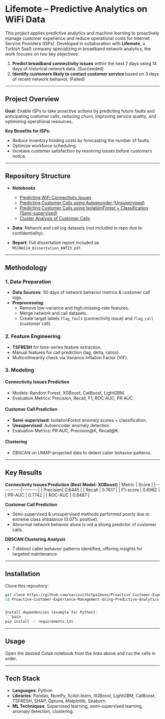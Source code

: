 # Lifemote – Predictive Analytics on WiFi Data

This project applies predictive analytics and machine learning to proactively manage customer experience and reduce operational costs for Internet Service Providers (ISPs). Developed in collaboration with **Lifemote**, a Turkish SaaS company specializing in broadband network analytics, the work focuses on two key objectives:
1. **Predict broadband connectivity issues** within the next 7 days using 14 days of historical network data. (Succeeded)
2. **Identify customers likely to contact customer service** based on 3 days of recent network behavior. (Failed)

---

## Project Overview

**Goal:** Enable ISPs to take proactive actions by predicting future faults and anticipating customer calls, reducing churn, improving service quality, and optimizing operational resources.

**Key Benefits for ISPs:**
- Reduce inventory holding costs by forecasting the number of faults.
- Optimize workforce scheduling.
- Increase customer satisfaction by resolving issues before customers notice.

---

## Repository Structure

- **Notebooks**
  - [Predicting WiFi Connectivity Issues](https://colab.research.google.com/drive/1U8C83hP4goEIJdYdnpwQ7ant9txX7mW_?usp=sharing)
  - [Predicting Customer Calls using Autoencoder (Unsupervised)](https://colab.research.google.com/drive/1hOh0yimT-2cBj3Bw2hUYsouoK5HjRtZl?usp=sharing)
  - [Predicting Customer Calls using IsolationForest + Classification (Semi-supervised)](https://colab.research.google.com/drive/1sBOgsxIEa6uQw9_Spo0IWgp-in4ZkIKS?usp=sharing)
  - [Cluster Analysis of Customer Calls](https://colab.research.google.com/drive/1yXpHQf76k3E5xdmFsaCdYjwV9AvldTo2?usp=sharing)

- **Data**: Network and call log datasets (not included in repo due to confidentiality).

- **Report**: Full dissertation report included as `MSIN0114_Dissertation_KWTZ3.pdf`.

---

## Methodology

### 1. Data Preparation
- **Data Sources**: 30 days of network behavior metrics & customer call logs.
- **Preprocessing**:
  - Remove low-variance and high-missing-rate features.
  - Merge network and call datasets.
  - Create target labels `flag_fault` (connectivity issue) and `flag_call` (customer call).

### 2. Feature Engineering
- **TSFRESH** for time-series feature extraction.
- Manual features for call prediction (lag, delta, ratios).
- Multicollinearity check via Variance Inflation Factor (VIF).

### 3. Modeling
#### **Connectivity Issues Prediction**
- Models: Random Forest, XGBoost, CatBoost, LightGBM.
- Evaluation Metrics: Precision, Recall, F1, ROC AUC, PR AUC.

#### **Customer Call Prediction**
- **Semi-supervised**: IsolationForest anomaly scores + classification.
- **Unsupervised**: Autoencoder anomaly detection.
- Evaluation Metrics: PR AUC, Precision@K, Recall@K.

#### **Clustering**
- DBSCAN on UMAP-projected data to detect caller behavior patterns.

---

## Key Results

**Connectivity Issues Prediction (Best Model: XGBoost)**
| Metric   | Score  |
|----------|--------|
| Precision| 0.6445 |
| Recall   | 0.7617 |
| F1-score | 0.6982 |
| PR-AUC   | 0.7742 |
| ROC-AUC  | 0.8487 |

**Customer Call Prediction**
- Semi-supervised & unsupervised methods performed poorly due to extreme class imbalance (0.07% positive).
- Abnormal network behavior alone is not a strong predictor of customer calls.

**DBSCAN Clustering Analysis**
- 7 distinct caller behavior patterns identified, offering insights for targeted maintenance.

---

## Installation

Clone this repository:
```bash
git clone https://github.com/varisvithitpaiboon/Proactive-Customer-Experience-Management-Using-Predictive-Analytics-on-WiFi-Behavior-Data.git
cd Proactive-Customer-Experience-Management-Using-Predictive-Analytics-on-WiFi-Behavior-Data


Install dependencies (example for Python):
```bash
pip install -r requirements.txt
```

---

## Usage

Open the desired Colab notebook from the links above and run the cells in order.

---

## Tech Stack
- **Languages**: Python
- **Libraries**: Pandas, NumPy, Scikit-learn, XGBoost, LightGBM, CatBoost, TSFRESH, SHAP, Optuna, Matplotlib, Seaborn.
- **ML Techniques**: Supervised learning, semi-supervised learning, anomaly detection, clustering.
